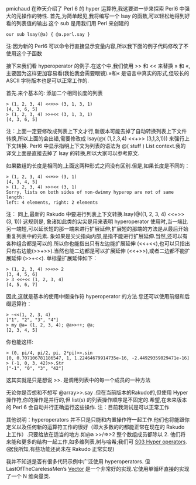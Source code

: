 pmichaud 在昨天介绍了 Perl 6 的 hyper 运算符,我这要进一步来探索 Perl6 中强大的元操作的特性.
首先,为简单起见,我将编写一个 lsay 的函数,可以轻松地得到好看的列表值的输出.这个 sub 是用我们用 Perl 来创建的

```
our sub lsay(@a) { @a.perl.say }
```

注:因为新的 Perl6 可以命令行直接显示变量内容,所以我下面的例子代码修改了不使用这个子函数

接下来我们看 hyperoperator 的例子.在这个中,我们使用 >> 和 << 来替换 » 和 «,主要因为这样更加容易看(我怕我会需要眼镜).»和« 是语言中真实的形式,但较长的 ASCII 字符版本也是可以正常工作的.

首先.来个基本的:
添加二个相同长度的列表

```
> (1, 2, 3, 4) <<+>> (3, 1, 3, 1)
[4, 3, 6, 5]
> (1, 2, 3, 4) >>+<< (3, 1, 3, 1)
[4, 3, 6, 5]
```

注：上面一定要修改成列表上下文才行,新版本可能去掉了自动转换列表上下文件转换,所以上面的会出错,需要修改成 lsay(@( (1,2,3,4) <<+>> (3,1,3,1))) 来强行上下文转换. Perl6 中显示指明上下文为列表的语法为 @( stuff ) List context.我的译文上面是直接去掉了 lsay 的转换,所以大家可以参考原文.

如果数组的长度是相同的,上面这两种形式之间没有区别.但是,如果长度是不同的：

```
> (1, 2, 3, 4) <<+>> (3, 1)
[4, 3, 4, 5]
> (1, 2, 3, 4) >>+<< (3, 1)
Sorry, lists on both sides of non-dwimmy hyperop are not of same length:
left: 4 elements, right: 2 elements
``` 

注： 同上,最新的 Rakudo 中要进行列表上下文转换.lsay(@((1, 2, 3, 4) <<+>> (3, 1)))
这规则是, 象诸如此类的尖尖是用来表明 hyperoperator 使用时,当一端比另一端短,可以延长短的那一端来进行扩展延伸;扩展短的那端的方法是从最后开始重复列表中的元素.
象如果是尖尖指向内部,是指不能进行扩展延伸.当然,还可以有各种组合都是可以的.所以你也能指出只有左边能扩展延伸 (<<+<<),也可以只指出只有右边能(>>+>>).当然也能二边都是可以扩展延伸 (<<+>>),或者二边都不能扩展延伸 (>>+<<).
单标量扩展延伸如下：

```
> (1, 2, 3, 4) >>+>> 2
[3, 4, 5, 6]
> 3 <<+<< (1, 2, 3, 4)
[4, 5, 6, 7]
```

因此,这就是基本的使用中缀操作符 hyperoperator 的方法.您还可以使用前缀和后缀运算符：

```
> ~<<(1, 2, 3, 4)
["1", "2", "3", "4"]
> my @a= (1, 2, 3, 4); @a>>++; @a;
[2, 3, 4, 5]
``` 

你也能这样:

```
> (0, pi/4, pi/2, pi, 2*pi)>>.sin
[0, 0.707106781186547, 1, 1.22464679914735e-16, -2.44929359829471e-16]
> (-1, 0, 3, 42)>>.Str
["-1", "0", "3", "42"]
```

这其实就是只是想说 >>. 是调用列表中的每一个成员的一种方法

无论你是否想和不想写 @array>>.say .但在当前版本的Rakudo的,但使用 Hyper 操作符,你的操作是并行的,但 list(s) 的列表操作顺序是不固定的.希望,在未来版本的 Perl 6 会自动并行正确运行这些操作.
注：目前我测试是可以正常工作

其他说明：hyperoperators 并不只是只能和内置操作符一起工作.他们也将能跟你定义以及任何新的运算符工作的很好（即大多数的的都能正常在现在的 Rakudo 上工作）.只要给放在适当的地方.如@a >>/=>>2 整个数组成员都除以 2. 他们将来能和更多的结构一起工作,如多维列表,树与哈希;我们可 [S03 Hyper operators](http://perlcabal.org/syn/S03.html#Hyper_operators).(据我所知,有些功能还尚未在 Rakudo 正常实现)

我并不知道是否有很多代码示例中广泛使用 hyperoperators. 但 LastOfTheCarelessMen’s [Vector](https://github.com/LastOfTheCarelessMen/Vector/blob/master/lib/Vector.pm) 是一个非常好的实现.它使用单循环直接的实现了一个 N 维向量类.
